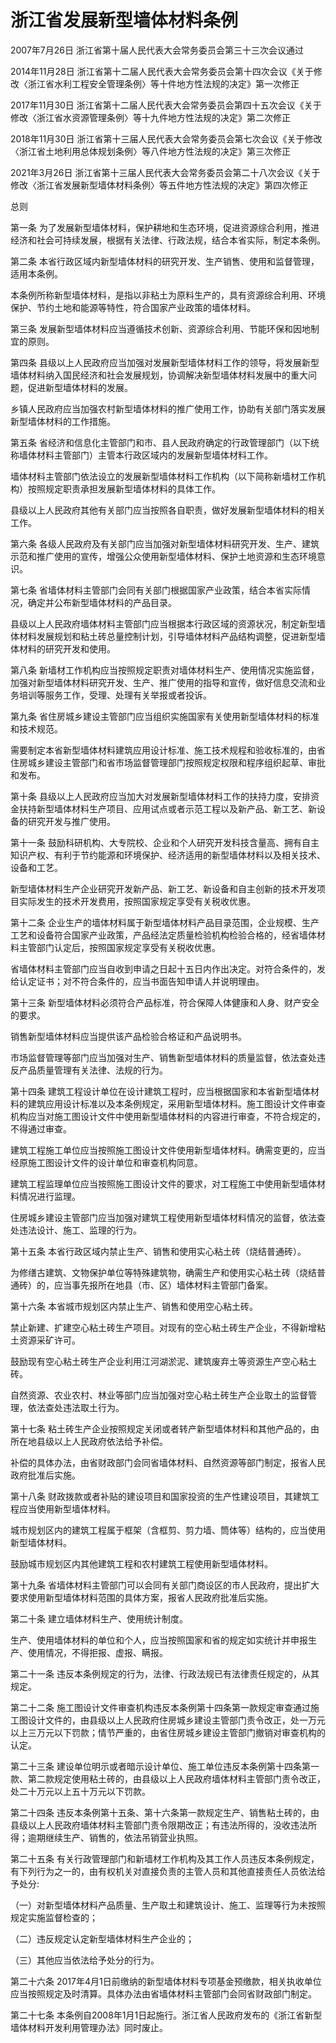 # 浙江省发展新型墙体材料条例

2007年7月26日 浙江省第十届人民代表大会常务委员会第三十三次会议通过

2014年11月28日 浙江省第十二届人民代表大会常务委员会第十四次会议《关于修改〈浙江省水利工程安全管理条例〉等十件地方性法规的决定》第一次修正

2017年11月30日 浙江省第十二届人民代表大会常务委员会第四十五次会议《关于修改〈浙江省水资源管理条例〉等十九件地方性法规的决定》第二次修正

2018年11月30日 浙江省第十三届人民代表大会常务委员会第七次会议《关于修改〈浙江省土地利用总体规划条例〉等八件地方性法规的决定》第三次修正

2021年3月26日 浙江省第十三届人民代表大会常务委员会第二十八次会议《关于修改〈浙江省发展新型墙体材料条例〉等五件地方性法规的决定》第四次修正



总则

第一条 为了发展新型墙体材料，保护耕地和生态环境，促进资源综合利用，推进经济和社会可持续发展，根据有关法律、行政法规，结合本省实际，制定本条例。

第二条 本省行政区域内新型墙体材料的研究开发、生产销售、使用和监督管理，适用本条例。

本条例所称新型墙体材料，是指以非粘土为原料生产的，具有资源综合利用、环境保护、节约土地和能源等特性，符合国家产业政策的墙体材料。

第三条 发展新型墙体材料应当遵循技术创新、资源综合利用、节能环保和因地制宜的原则。

第四条 县级以上人民政府应当加强对发展新型墙体材料工作的领导，将发展新型墙体材料纳入国民经济和社会发展规划，协调解决新型墙体材料发展中的重大问题，促进新型墙体材料的发展。

乡镇人民政府应当加强农村新型墙体材料的推广使用工作，协助有关部门落实发展新型墙体材料的工作措施。

第五条 省经济和信息化主管部门和市、县人民政府确定的行政管理部门（以下统称墙体材料主管部门）主管本行政区域内的发展新型墙体材料工作。

墙体材料主管部门依法设立的发展新型墙体材料工作机构（以下简称新墙材工作机构）按照规定职责承担发展新型墙体材料的具体工作。

县级以上人民政府其他有关部门应当按照各自职责，做好发展新型墙体材料的相关工作。

第六条 各级人民政府及有关部门应当加强对新型墙体材料研究开发、生产、建筑示范和推广使用的宣传，增强公众使用新型墙体材料、保护土地资源和生态环境意识。

第七条 省墙体材料主管部门会同有关部门根据国家产业政策，结合本省实际情况，确定并公布新型墙体材料的产品目录。

县级以上人民政府墙体材料主管部门应当根据本行政区域的资源状况，制定新型墙体材料发展规划和粘土砖总量控制计划，引导墙体材料产品结构调整，促进新型墙体材料的研究开发和使用。

第八条 新墙材工作机构应当按照规定职责对墙体材料生产、使用情况实施监督，加强对新型墙体材料研究开发、生产、推广使用的指导和宣传，做好信息交流和业务培训等服务工作，受理、处理有关举报或者投诉。

第九条 省住房城乡建设主管部门应当组织实施国家有关使用新型墙体材料的标准和技术规范。

需要制定本省新型墙体材料建筑应用设计标准、施工技术规程和验收标准的，由省住房城乡建设主管部门和省市场监督管理部门按照规定权限和程序组织起草、审批和发布。

第十条 县级以上人民政府应当加大对发展新型墙体材料工作的扶持力度，安排资金扶持新型墙体材料生产项目、应用试点或者示范工程以及新产品、新工艺、新设备的研究开发与推广使用。

第十一条 鼓励科研机构、大专院校、企业和个人研究开发科技含量高、拥有自主知识产权、有利于节约能源和环境保护、经济适用的新型墙体材料以及相关技术、设备和工艺。

新型墙体材料生产企业研究开发新产品、新工艺、新设备和自主创新的技术开发项目实际发生的技术开发费用，按照国家规定享受有关税收优惠。

第十二条 企业生产的墙体材料属于新型墙体材料产品目录范围，企业规模、生产工艺和设备符合国家产业政策，产品经法定质量检验机构检验合格的，经省墙体材料主管部门认定后，按照国家规定享受有关税收优惠。

省墙体材料主管部门应当自收到申请之日起十五日内作出决定。对符合条件的，发给认定证书；对不符合条件的，应当书面告知申请人并说明理由。

第十三条 新型墙体材料必须符合产品标准，符合保障人体健康和人身、财产安全的要求。

销售新型墙体材料应当提供该产品检验合格证和产品说明书。

市场监督管理等部门应当加强对生产、销售新型墙体材料的质量监督，依法查处违反产品质量管理有关法律、法规的行为。

第十四条 建筑工程设计单位在设计建筑工程时，应当根据国家和本省新型墙体材料的建筑应用设计标准以及本条例规定，采用新型墙体材料。施工图设计文件审查机构应当对施工图设计文件中使用新型墙体材料的内容进行审查，不符合规定的，不得通过审查。

建筑工程施工单位应当按照施工图设计文件使用新型墙体材料。确需变更的，应当经原施工图设计文件的设计单位和审查机构同意。

建筑工程监理单位应当按照施工图设计文件的要求，对工程施工中使用新型墙体材料情况进行监理。

住房城乡建设主管部门应当加强对建筑工程使用新型墙体材料情况的监督，依法查处违法设计、施工、监理的行为。

第十五条 本省行政区域内禁止生产、销售和使用实心粘土砖（烧结普通砖）。

为修缮古建筑、文物保护单位等特殊建筑物，确需生产和使用实心粘土砖（烧结普通砖）的，应当事先报所在地县（市、区）墙体材料主管部门备案。

第十六条 本省城市规划区内禁止生产、销售和使用空心粘土砖。

禁止新建、扩建空心粘土砖生产项目。对现有的空心粘土砖生产企业，不得新增粘土资源采矿许可。

鼓励现有空心粘土砖生产企业利用江河湖淤泥、建筑废弃土等资源生产空心粘土砖。

自然资源、农业农村、林业等部门应当加强对空心粘土砖生产企业取土的监督管理，依法查处违法取土行为。

第十七条 粘土砖生产企业按照规定关闭或者转产新型墙体材料和其他产品的，由所在地县级以上人民政府依法给予补偿。

补偿的具体办法，由省财政部门会同省墙体材料、自然资源等部门制定，报省人民政府批准后实施。

第十八条 财政拨款或者补贴的建设项目和国家投资的生产性建设项目，其建筑工程应当使用新型墙体材料。

城市规划区内的建筑工程属于框架（含框剪、剪力墙、筒体等）结构的，应当使用新型墙体材料。

鼓励城市规划区内其他建筑工程和农村建筑工程使用新型墙体材料。

第十九条 省墙体材料主管部门可以会同有关部门商设区的市人民政府，提出扩大要求使用新型墙体材料范围的具体方案，报省人民政府批准后实施。

第二十条 建立墙体材料生产、使用统计制度。

生产、使用墙体材料的单位和个人，应当按照国家和省的规定如实统计并申报生产、使用情况，不得拒报、虚报、瞒报。

第二十一条 违反本条例规定的行为，法律、行政法规已有法律责任规定的，从其规定。

第二十二条 施工图设计文件审查机构违反本条例第十四条第一款规定审查通过施工图设计文件的，由县级以上人民政府住房城乡建设主管部门责令改正，处一万元以上三万元以下罚款；情节严重的，由省住房城乡建设主管部门撤销对审查机构的认定。

第二十三条 建设单位明示或者暗示设计单位、施工单位违反本条例第十四条第一款、第二款规定使用粘土砖的，由县级以上人民政府墙体材料主管部门责令改正，处二十万元以上五十万元以下罚款。

第二十四条 违反本条例第十五条、第十六条第一款规定生产、销售粘土砖的，由县级以上人民政府墙体材料主管部门责令限期改正；有违法所得的，没收违法所得；逾期继续生产、销售的，依法吊销营业执照。

第二十五条 有关行政管理部门和新墙材工作机构及其工作人员违反本条例规定，有下列行为之一的，由有权机关对直接负责的主管人员和其他直接责任人员依法给予处分:

（一）对新型墙体材料产品质量、生产取土和建筑设计、施工、监理等行为未按照规定实施监督检查的；

（二）违反规定认定新型墙体材料生产企业的；

（三）其他应当依法给予处分的行为。

第二十六条 2017年4月1日前缴纳的新型墙体材料专项基金预缴款，相关执收单位应当按照规定及时清算。具体办法由省墙体材料主管部门会同省财政部门制定。

第二十七条 本条例自2008年1月1日起施行。浙江省人民政府发布的《浙江省新型墙体材料开发利用管理办法》同时废止。